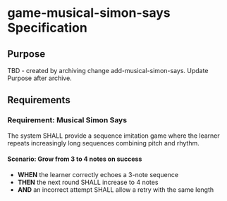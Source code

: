 # game-musical-simon-says Specification

## Purpose
TBD - created by archiving change add-musical-simon-says. Update Purpose after archive.
## Requirements
### Requirement: Musical Simon Says
The system SHALL provide a sequence imitation game where the learner repeats increasingly long sequences combining pitch and rhythm.

#### Scenario: Grow from 3 to 4 notes on success
- **WHEN** the learner correctly echoes a 3-note sequence
- **THEN** the next round SHALL increase to 4 notes
- **AND** an incorrect attempt SHALL allow a retry with the same length

